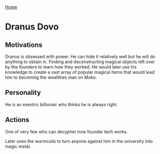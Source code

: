 [Home](../README.md)

# Dranus Dovo

## Motivations

Dranus is obsessed with power. He can hide it relatively well but he will do anything to obtain in. Finding and deconstructing magical objects left over by the founders to learn how they worked. He would later use his knowledge to create a vast array of popular magical items that would lead him to becoming the wealthies man on Moko. 

## Personality

He is an exentric billionair who thinks he is always right. 

## Actions

One of very few who can decypher how founder tech works. 

Later uses the wurmcoils to turn anyone against him in the university into magic metal. 